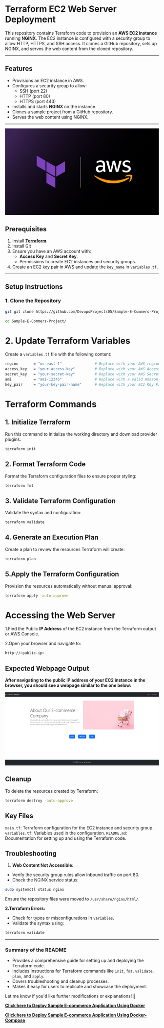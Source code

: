 # Terraform EC2 Web Server Deployment

This repository contains Terraform code to provision an **AWS EC2 instance** running **NGINX**. The EC2 instance is configured with a security group to allow HTTP, HTTPS, and SSH access. It clones a GitHub repository, sets up NGINX, and serves the web content from the cloned repository.

---

## **Features**
- Provisions an EC2 instance in AWS.
- Configures a security group to allow:
  - SSH (port 22)
  - HTTP (port 80)
  - HTTPS (port 443)
- Installs and starts **NGINX** on the instance.
- Clones a sample project from a GitHub repository.
- Serves the web content using NGINX.

---

![](/Terraform/tf-aws.jpg)

## **Prerequisites**
1. Install **[Terraform](https://spacelift.io/blog/how-to-install-terraform)**.
2. Install Git
3. Ensure you have an AWS account with:
   - **Access Key** and **Secret Key**.
   - Permissions to create EC2 instances and security groups.
4. Create an EC2 key pair in AWS and update the `key_name` in `variables.tf`.

---

## **Setup Instructions**

### **1. Clone the Repository**
```bash
git git clone https://github.com/DevopsProjects05/Sample-E-Commers-Project
```
```bash
cd Sample-E-Commers-Project/
```
# 2. Update Terraform Variables
Create a `variables.tf` file with the following content:

```bash
region       = "us-east-1"               # Replace with your AWS region
access_key   = "your-access-key"         # Replace with your AWS Access Key
secret_key   = "your-secret-key"         # Replace with your AWS Secret Key
ami          = "ami-12345"               # Replace with a valid Amazon Linux 2 AMI ID for your region
key_pair     = "your-key-pair-name"      # Replace with your EC2 Key Pair

```

#  Terraform Commands
## 1. Initialize Terraform
Run this command to initialize the working directory and download provider plugins:
```bash
terraform init
```
## 2. Format Terraform Code
Format the Terraform configuration files to ensure proper styling:
```bash
terraform fmt
```

## 3. Validate Terraform Configuration
Validate the syntax and configuration:
```bash
terraform validate
```

## 4. Generate an Execution Plan
Create a plan to review the resources Terraform will create:
```bash
terraform plan
```

## 5.Apply the Terraform Configuration
Provision the resources automatically without manual approval:
```bash
terraform apply -auto-approve
```

# Accessing the Web Server
1.Find the Public **IP Address** of the EC2 instance from the Terraform output or AWS Console.

2.Open your browser and navigate to:
```bash
http://<public-ip>
```
## Expected Webpage Output

**After navigating to the public IP address of your EC2 instance in the browser, you should see a webpage similar to the one below:** 

![](/Terraform/Webpage.jpg)

## Cleanup
To delete the resources created by Terraform:
```bash
terraform destroy -auto-approve
```

## Key Files
`main.tf`: Terraform configuration for the EC2 instance and security group.
`variables.tf`: Variables used in the configuration.
`README.md`: Documentation for setting up and using the Terraform code.

## Troubleshooting
1. **Web Content Not Accessible:**

- Verify the security group rules allow inbound traffic on port 80.
- Check the NGINX service status:
```bash
sudo systemctl status nginx
```
Ensure the repository files were moved to `/usr/share/nginx/html/`.

**2.Terraform Errors:**

- Check for typos or misconfigurations in `variables`.
- Validate the syntax using:
```bash
terraform validate
```

---

### **Summary of the README**
- Provides a comprehensive guide for setting up and deploying the Terraform code.
- Includes instructions for Terraform commands like `init`, `fmt`, `validate`, `plan`, and `apply`.
- Covers troubleshooting and cleanup processes.
- Makes it easy for users to replicate and showcase the deployment. 

Let me know if you'd like further modifications or explanations! 🚀

**[Click here to Deploy Sample E-commerce Application Using Docker](https://github.com/DevopsProjects05/Sample-E-Commers-Project/tree/main/Docker)**

**[Click here to Deploy Sample E-commerce Application Using Docker-Compose](https://github.com/DevopsProjects05/Sample-E-Commers-Project/tree/main/Docker-Compose)**